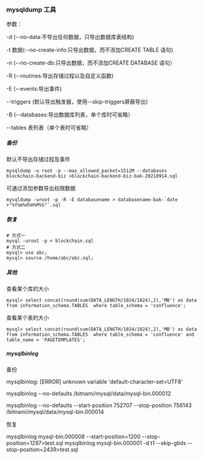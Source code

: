### mysqldump 工具

参数：

-d (--no-data:不导出任何数据，只导出数据库表结构)

-t 数据(--no-create-info:只导出数据，而不添加CREATE TABLE 语句)

-n (--no-create-db:只导出数据，而不添加CREATE DATABASE 语句）

-R (--routines:导出存储过程以及自定义函数)

-E (--events:导出事件)

--triggers (默认导出触发器，使用--skip-triggers屏蔽导出)

-B (--databases:导出数据库列表，单个库时可省略）

--tables 表列表（单个表时可省略）



##### 备份

默认不导出存储过程及事件

```mysql
mysqldump -u root -p --max_allowed_packet=1512M --databases blockchain-backend-biz >blockchain-backend-biz-bak-20210914.sql
```

可通过添加参数导出权限数据

```mysql
mysqldump -uroot -p -R -E databasename > databasename-bak-`date +"%Y%m%d%H%M%S"`.sql
```

##### 恢复

```mysql
# 方式一
mysql -uroot -p < blockchain.sql
# 方式二
mysql> use abc;
mysql> source /home/abc/abc.sql;
```

##### 其他

查看某个库的大小

```
mysql> select concat(round(sum(DATA_LENGTH/1024/1024),2),'MB') as data from information_schema.TABLES  where table_schema = 'confluence';
```

查看某个表的大小

```
mysql> select concat(round(sum(DATA_LENGTH/1024/1024),2),'MB') as data from information_schema.TABLES  where table_schema = 'confluence' and table_name = 'PAGETEMPLATES';
```




##### mysqlbinlog

备份

mysqlbinlog: [ERROR] unknown variable 'default-character-set=UTF8'

mysqlbinlog --no-defaults /bitnami/mysql/data/mysql-bin.000012

mysqlbinlog --no-defaults --start-position 752707 --stop-position 756143 /bitnami/mysql/data/mysql-bin.000014

恢复

mysqlbinlog mysql-bin.000008 --start-position=1200 --stop-position=1297>test.sql
mysqlbinlog mysql-bin.000001 -d t1  --skip-gtids --stop-position=2439>test.sql            